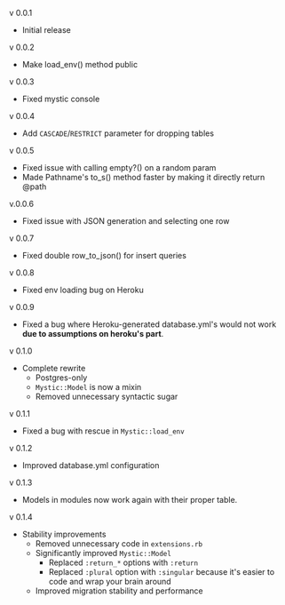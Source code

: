 v 0.0.1

- Initial release

v 0.0.2

- Make load_env() method public

v 0.0.3

- Fixed mystic console

v 0.0.4

- Add `CASCADE`/`RESTRICT` parameter for dropping tables

v 0.0.5

- Fixed issue with calling empty?() on a random param
- Made Pathname's to_s() method faster by making it directly return @path

v.0.0.6

- Fixed issue with JSON generation and selecting one row

v 0.0.7

- Fixed double row_to_json() for insert queries

v 0.0.8

- Fixed env loading bug on Heroku

v 0.0.9

- Fixed a bug where Heroku-generated database.yml's would not work **due to assumptions on heroku's part**.

v 0.1.0

- Complete rewrite
    * Postgres-only
    * `Mystic::Model` is now a mixin
    * Removed unnecessary syntactic sugar
    
v 0.1.1

- Fixed a bug with rescue in `Mystic::load_env`

v 0.1.2

- Improved database.yml configuration

v 0.1.3

- Models in modules now work again with their proper table.

v 0.1.4

- Stability improvements
    - Removed unnecessary code in `extensions.rb`
    - Significantly improved `Mystic::Model`
		- Replaced `:return_*` options with `:return`
		- Replaced `:plural` option with `:singular` because it's easier to code and wrap your brain around
	- Improved migration stability and performance